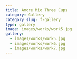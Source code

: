 ```yaml
---
title: Amore Mio Three Cups
category: Gallery
category_slug: f-gallery
type: gallery
image: images/works/work5.jpg
gallery:
  - images/works/work5.jpg
  - images/works/work6.jpg
  - images/works/work7.jpg
---
```

